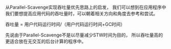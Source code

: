 <br>

从Parallel-Scavenge实现吞吐量优先思路上的启发，
我们可以想到在应用程序中我们要想提高应用代码的吞吐量时，可以朝着相关方向和角度去参考和尝试。

吞吐量 = 用户代码运行时间/（用户代码运行时间+GC时间）

先说由于Parallel-Scavenge不是以尽量减少STW时间为目的，
所以吞吐量高的更适合放在无交互的后台计算的程序中。
 
<br>




